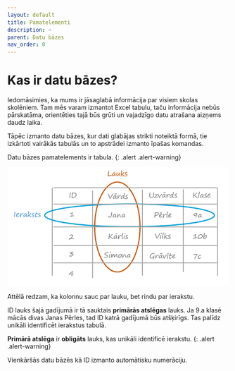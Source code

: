 ```yaml
---
layout: default
title: Pamatelementi
description: ~
parent: Datu bāzes
nav_order: 0
---
```


# Kas ir datu bāzes?

Iedomāsimies, ka mums ir jāsaglabā informācija par visiem skolas skolēniem. Tam mēs varam izmantot Excel tabulu, taču informācija nebūs pārskatāma, orientēties tajā būs grūti un vajadzīgo datu atrašana aizņems daudz laika.

Tāpēc izmanto datu bāzes, kur dati glabājas strikti noteiktā formā, tie izkārtoti vairākās tabulās un to apstrādei izmanto īpašas komandas. 

Datu bāzes pamatelements ir tabula.
{: .alert .alert-warning}

![db-elementi](/media/db-elementi.png)

Attēlā redzam, ka kolonnu sauc par lauku, bet rindu par ierakstu.

ID lauks šajā gadījumā ir tā sauktais **primārās atslēgas** lauks. Ja 9.a klasē mācās divas Janas Pērles, tad ID katrā gadījumā būs atšķirīgs. Tas palīdz unikāli identificēt ierakstus tabulā.

**Primārā atslēga** ir **obligāts** lauks, kas unikāli identificē ierakstu.
{: .alert .alert-warning}

Vienkāršās datu bāzēs kā ID izmanto automātisku numerāciju.